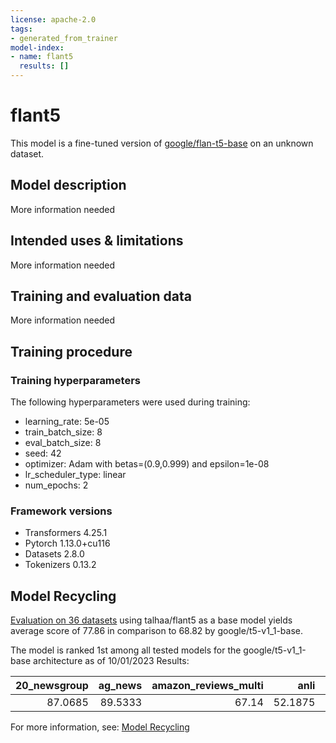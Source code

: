 ```yaml
---
license: apache-2.0
tags:
- generated_from_trainer
model-index:
- name: flant5
  results: []
---
```


<!-- This model card has been generated automatically according to the information the Trainer had access to. You
should probably proofread and complete it, then remove this comment. -->

# flant5

This model is a fine-tuned version of [google/flan-t5-base](https://huggingface.co/google/flan-t5-base) on an unknown dataset.

## Model description

More information needed

## Intended uses & limitations

More information needed

## Training and evaluation data

More information needed

## Training procedure

### Training hyperparameters

The following hyperparameters were used during training:
- learning_rate: 5e-05
- train_batch_size: 8
- eval_batch_size: 8
- seed: 42
- optimizer: Adam with betas=(0.9,0.999) and epsilon=1e-08
- lr_scheduler_type: linear
- num_epochs: 2

### Framework versions

- Transformers 4.25.1
- Pytorch 1.13.0+cu116
- Datasets 2.8.0
- Tokenizers 0.13.2

## Model Recycling

[Evaluation on 36 datasets](https://ibm.github.io/model-recycling/model_gain_chart?avg=9.03&mnli_lp=nan&20_newsgroup=4.19&ag_news=1.36&amazon_reviews_multi=0.23&anli=14.13&boolq=17.27&cb=23.12&cola=9.97&copa=29.50&dbpedia=6.50&esnli=5.11&financial_phrasebank=18.16&imdb=0.52&isear=1.43&mnli=11.97&mrpc=13.44&multirc=5.70&poem_sentiment=19.42&qnli=3.74&qqp=7.12&rotten_tomatoes=3.64&rte=25.34&sst2=0.09&sst_5bins=4.72&stsb=20.65&trec_coarse=4.15&trec_fine=9.53&tweet_ev_emoji=13.59&tweet_ev_emotion=4.90&tweet_ev_hate=1.07&tweet_ev_irony=7.25&tweet_ev_offensive=2.16&tweet_ev_sentiment=1.88&wic=12.97&wnli=9.44&wsc=7.45&yahoo_answers=3.38&model_name=talhaa%2Fflant5&base_name=google%2Ft5-v1_1-base) using talhaa/flant5 as a base model yields average score of 77.86 in comparison to 68.82 by google/t5-v1_1-base.

The model is ranked 1st among all tested models for the google/t5-v1_1-base architecture as of 10/01/2023
Results:

|   20_newsgroup |   ag_news |   amazon_reviews_multi |    anli |   boolq |      cb |    cola |   copa |   dbpedia |   esnli |   financial_phrasebank |   imdb |   isear |    mnli |    mrpc |   multirc |   poem_sentiment |    qnli |     qqp |   rotten_tomatoes |     rte |    sst2 |   sst_5bins |    stsb |   trec_coarse |   trec_fine |   tweet_ev_emoji |   tweet_ev_emotion |   tweet_ev_hate |   tweet_ev_irony |   tweet_ev_offensive |   tweet_ev_sentiment |     wic |   wnli |     wsc |   yahoo_answers |
|---------------:|----------:|-----------------------:|--------:|--------:|--------:|--------:|-------:|----------:|--------:|-----------------------:|-------:|--------:|--------:|--------:|----------:|-----------------:|--------:|--------:|------------------:|--------:|--------:|------------:|--------:|--------------:|------------:|-----------------:|-------------------:|----------------:|-----------------:|---------------------:|---------------------:|--------:|-------:|--------:|----------------:|
|        87.0685 |   89.5333 |                  67.14 | 52.1875 |  82.844 | 78.5714 | 80.1534 |     70 |   77.2667 | 90.6963 |                   84.9 | 93.512 | 72.4902 | 87.4797 | 86.2745 |   61.8399 |             87.5 | 93.1173 | 90.7173 |           89.6811 | 85.9206 | 93.8073 |     56.5611 | 89.4438 |          97.4 |        91.6 |           47.054 |            80.5067 |         52.5926 |          74.8724 |              84.7674 |                71.76 | 68.8088 | 56.338 | 55.7692 |         72.6333 |


For more information, see: [Model Recycling](https://ibm.github.io/model-recycling/)
